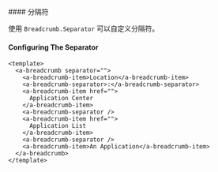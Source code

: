 <cn>
#### 分隔符 

使用 `Breadcrumb.Separator` 可以自定义分隔符。
</cn>
<us>
#### Configuring The Separator
</us>

```tpl
<template>
  <a-breadcrumb separator="">
    <a-breadcrumb-item>Location</a-breadcrumb-item>
    <a-breadcrumb-separator>:</a-breadcrumb-separator>
    <a-breadcrumb-item href="">
      Application Center
    </a-breadcrumb-item>
    <a-breadcrumb-separator />
    <a-breadcrumb-item href="">
      Application List
    </a-breadcrumb-item>
    <a-breadcrumb-separator />
    <a-breadcrumb-item>An Application</a-breadcrumb-item>
  </a-breadcrumb>
</template>
```